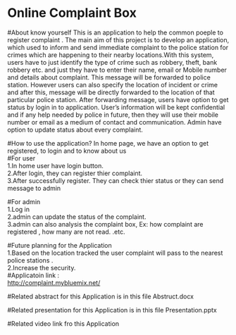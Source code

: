 # Online Complaint Box
#About know yourself
This is an application to help the common poeple to register complaint .
The main aim of this project is to develop an application, which used to inform and send immediate complaint to the police station for crimes which are happening to their nearby locations.With this system, users have to just identify the type of crime such as robbery, theft, bank robbery etc. and just they have to enter their name, email or Mobile number and details about complaint. This message will be forwarded to police station. However users can also specify the location of incident or crime and after this, message will be directly forwarded to the location of that particular police station. After forwarding message, users have option to get status by login in to application. User’s information will be kept confidential and if any help needed by police in future, then they will use their mobile number or email as a medium of contact and communication. Admin have option to update status about every complaint.

#How to use the application?
In home page, we have an option to get registered, to login and to know about us<br />
 #For user<br />
 1.In home user have login button.<br />
 2.After login, they can register thier complaint.<br />
 3.After successfully register. They can check thier status or they can send message to admin<br />
 
 #For admin<br />
  1.Log in<br />
  2.admin can update the status of the complaint.<br />
  3.admin can also analysis the complaint box, Ex: how complaint are registered , how many are not read. .etc.<br />
  

#Future planning for the Application<br />
1.Based on the location tracked  the user complaint will pass to the nearest police stations .<br />
2.Increase the security.<br />
#Applicatoin link :<br />
http://complaint.mybluemix.net/<br />

#Related abstract for this Application is in this file
Abstruct.docx 

#Related presentation for this Application is in this file
Presentation.pptx

#Related video link fro this Application


